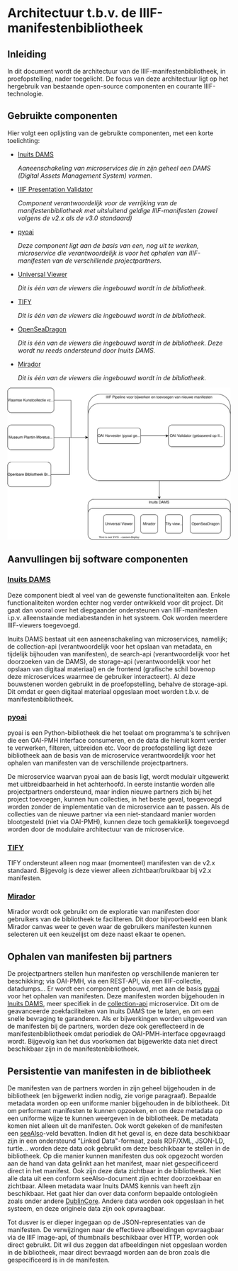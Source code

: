# Architectuur t.b.v. de IIIF-manifestenbibliotheek

## Inleiding

In dit document wordt de architectuur van de IIIF-manifestenbibliotheek, in
proefopstelling, nader toegelicht. De focus van deze architectuur ligt op het
hergebruik van bestaande open-source componenten en courante IIIF-technologie.

## Gebruikte componenten

Hier volgt een oplijsting van de gebruikte componenten, met een korte
toelichting:

* [Inuits DAMS](https://gitlab.com/inuits/dams)

    *Aaneenschakeling van microservices die in zijn geheel een DAMS (Digital
    Assets Management System) vormen.*

* [IIIF Presentation Validator](https://github.com/IIIF/presentation-validator)

    *Component verantwoordelijk voor de verrijking van de manifestenbibliotheek
    met uitsluitend geldige IIIF-manifesten (zowel volgens de v2.x als de v3.0
    standaard)*

* [pyoai](https://github.com/infrae/pyoai)

    *Deze component ligt aan de basis van een, nog uit te werken,
    microservice die verantwoordelijk is voor het ophalen van
    IIIF-manifesten van de verschillende projectpartners.*

* [Universal Viewer](https://github.com/UniversalViewer/universalviewer)

    *Dit is één van de viewers die ingebouwd wordt in de bibliotheek.*

* [TIFY](https://github.com/tify-iiif-viewer/tify) 

    *Dit is één van de viewers die ingebouwd wordt in de bibliotheek.*

* [OpenSeaDragon](https://github.com/openseadragon/openseadragon)

    *Dit is één van de viewers die ingebouwd wordt in de bibliotheek. Deze
    wordt nu reeds ondersteund door Inuits DAMS.*

* [Mirador](https://github.com/ProjectMirador/mirador)

    *Dit is één van de viewers die ingebouwd wordt in de bibliotheek.*

![Grafische voorstelling van de architectuur](img/final-architecture.drawio.svg)

## Aanvullingen bij software componenten

### [Inuits DAMS](https://gitlab.com/inuits/dams)

Deze component biedt al veel van de gewenste functionaliteiten aan. Enkele
functionaliteiten worden echter nog verder ontwikkeld voor dit project. Dit
gaat dan vooral over het diepgaander ondersteunen van IIIF-manifesten i.p.v.
alleenstaande mediabestanden in het systeem. Ook worden meerdere IIIF-viewers
toegevoegd.

Inuits DAMS bestaat uit een aaneenschakeling van microservices, namelijk;
de collection-api (verantwoordelijk voor het opslaan van metadata, en  tijdelijk
bijhouden van manifesten), de search-api (verantwoordelijk voor het  doorzoeken
van de DAMS), de storage-api (verantwoordelijk voor het opslaan van digitaal
materiaal) en de frontend (grafische schil bovenop deze microservices waarmee de
gebruiker interacteert). Al deze bouwstenen worden gebruikt in de
proefopstelling, behalve de storage-api. Dit omdat er geen digitaal materiaal
opgeslaan moet worden t.b.v. de manifestenbibliotheek.

### [pyoai](https://github.com/infrae/pyoai)

pyoai is een Python-bibliotheek die het toelaat om programma's te schrijven die
een OAI-PMH interface consumeren, en de data die hieruit komt verder te
verwerken, filteren, uitbreiden etc. Voor de proefopstelling ligt deze
bibliotheek aan de basis van de microservice verantwoordelijk voor het
ophalen van manifesten van de verschillende projectpartners.

De microservice waarvan pyoai aan de basis ligt, wordt modulair uitgewerkt
met uitbreidbaarheid in het achterhoofd. In eerste instantie worden alle
projectpartners ondersteund, maar indien nieuwe partners zich bij het project
toevoegen, kunnen hun collecties, in het beste geval, toegevoegd worden  zonder
de implementatie van de microservice aan te passen. Als de collecties van de
nieuwe partner via een niet-standaard manier worden blootgesteld (niet via
OAI-PMH), kunnen deze toch gemakkelijk toegevoegd worden door de modulaire
architectuur van de microservice.

### [TIFY](https://github.com/tify-iiif-viewer/tify) 

TIFY ondersteunt alleen nog maar (momenteel) manifesten van de v2.x standaard.
Bijgevolg is deze viewer alleen zichtbaar/bruikbaar bij v2.x manifesten.

### [Mirador](https://github.com/ProjectMirador/mirador)

Mirador wordt ook gebruikt om de exploratie van manifesten door gebruikers
van de bibliotheek te faciliteren. Dit door bijvoorbeeld een blank Mirador
canvas weer te geven waar de gebruikers manifesten kunnen selecteren uit een
keuzelijst om deze naast elkaar te openen.

## Ophalen van manifesten bij partners

De projectpartners stellen hun manifesten op verschillende manieren ter
beschikking; via OAI-PMH, via een REST-API, via een IIIF-collectie,
datadumps... Er wordt een component gebouwd, met aan de basis
[pyoai](https://github.com/infrae/pyoai) voor het ophalen van manifesten.
Deze manifesten worden bijgehouden in
[Inuits DAMS](https://gitlab.com/inuits/dams/), meer specifiek in de
[collection-api](https://gitlab.com/inuits/dams/dams-collection-api)
microservice. Dit om de geavanceerde zoekfaciliteiten van Inuits DAMS toe te
laten, en om een snelle bevraging te garanderen. Als er bijwerkingen worden
uitgevoerd van de manifesten bij de partners, worden deze ook gereflecteerd
in de manifestenbibliotheek omdat periodiek de OAI-PMH-interface opgevraagd
wordt. Bijgevolg kan het dus voorkomen dat bijgewerkte data niet direct
beschikbaar zijn in de manifestenbibliotheek.

## Persistentie van manifesten in de bibliotheek

De manifesten van de partners worden in zijn geheel bijgehouden in de
bibliotheek (en bijgewerkt indien nodig, zie vorige paragraaf). Bepaalde
metadata worden op een uniforme manier bijgehouden in de bibliotheek. Dit
om performant manifesten te kunnen opzoeken, en om deze metadata op een
uniforme wijze te kunnen weergeven in de bibliotheek. De metadata komen niet
alleen uit de manifesten. Ook wordt gekeken of de manifesten
een [seeAlso](https://iiif.io/api/presentation/3.0/#seealso)-veld bevatten.
Indien dit het geval is, en deze data beschikbaar zijn in een ondersteund
"Linked Data"-formaat, zoals RDF/XML, JSON-LD, turtle... worden deze data ook
gebruikt om deze beschikbaar te stellen in de bibliotheek. Op die manier kunnen
manifesten dus ook opgezocht worden aan de hand van data gelinkt aan het
manifest, maar niet gespecificeerd direct in het manifest. Ook zijn deze data
zichtbaar in de bibliotheek. Niet alle data uit een conform seeAlso-document
zijn echter doorzoekbaar en zichtbaar. Alleen metadata waar Inuits DAMS kennis
van heeft zijn beschikbaar. Het gaat hier dan over data conform bepaalde
ontologieën zoals onder andere
[DublinCore](https://www.dublincore.org/specifications/dublin-core/dcmi-terms/).
Andere data worden ook opgeslaan in het systeem, en deze originele data zijn ook
opvraagbaar.

Tot dusver is er dieper ingegaan op de JSON-representaties van de manifesten.
De verwijzingen naar de effectieve afbeeldingen opvraagbaar via de IIIF
image-api, of thumbnails beschikbaar over HTTP, worden ook direct gebruikt. Dit
wil dus zeggen dat afbeeldingen niet opgeslaan worden in de bibliotheek, maar
direct bevraagd worden aan de bron zoals die gespecificeerd is in de manifesten.

